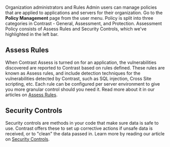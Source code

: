 <!--
title: "Assessment Policy"
description: "Overview of assessment policy"
tags: "assessment manage vulnerabilities overview policy"
-->

Organization administrators and Rules Admin users can manage policies that are applied to applications and servers for their organization. Go to the **Policy Management** page from the user menu. Policy is split into three categories in Contrast - General, Assessment, and Protection. Assessment Policy consists of Assess Rules and Security Controls, which we've highlighted in the left bar.
 
## Assess Rules
When Contrast Assess is turned on for an application, the vulnerabilities discovered are reported to Contrast based on rules defined. These rules are known as Assess rules, and include detection techniques for the vulnerabilities detected by Contrast, such as SQL injection, Cross Site scripting, etc. Each rule can be configured per server environment to give you more granular control should you need it. Read more about it in our articles on [Assess Rules](admin_policymgmt.html#assess).

## Security Controls
Security controls are methods in your code that make sure data is safe to use. Contrast offers these to set up corrective actions if unsafe data is received, or to "clean" the data passed in. Learn more by reading our article on [Security Controls](admin_policymgmt.html#security).

